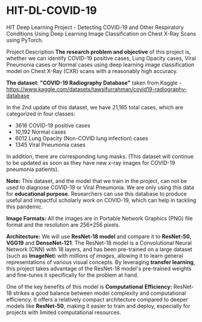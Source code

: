 # HIT-DL-COVID-19
HIT Deep Learning Project - Detecting COVID-19 and Other Respiratory Conditions Using Deep Learning Image Classification on Chest X-Ray Scans
using PyTorch.

Project Description
**The research problem and objective** of this project is, whether we can identify COVID-19 positive cases, Lung Opacity cases, Viral Pneumonia cases or Normal cases using deep learning image classification model on Chest X-Ray (CXR) scans with a reasonably high accuracy.

**The dataset: "COVID-19 Radiography Database"** taken from Kaggle - https://www.kaggle.com/datasets/tawsifurrahman/covid19-radiography-database

In the 2nd update of this dataset, we have 21,165 total cases, which are categorized in four classes:
 - 3616 COVID-19 positive cases
 - 10,192 Normal cases
 - 6012 Lung Opacity (Non-COVID lung infection) cases
 - 1345 Viral Pneumonia cases

In addition, there are corresponding lung masks.
(This dataset will continue to be updated as soon as they have new x-ray images for COVID-19 pneumonia patients).

**Note:** This dataset, and the model that we train in the project, can not be used to diagnose COVID-19 or Viral Pneumonia. We are only using this data for **educational purpose.**
Researchers can use this database to produce useful and impactful scholarly work on COVID-19, which can help in tackling this pandemic.

**Image Formats:**
All the images are in Portable Network Graphics (PNG) file format and the resolution are 256*256 pixels.

**Architecture:** We will use **ResNet-18 model** and compare it to **ResNet-50**, **VGG19** and **DenseNet-121**. The ResNet-18 model is a Convolutional Neural Network (CNN) with 18 layers, and has been pre-trained on a large dataset (such as **ImageNet**) with *millions of images*, allowing it to learn general representations of various visual concepts. By leveraging **transfer learning**, this project takes advantage of the ResNet-18 model's pre-trained weights and fine-tunes it specifically for the problem at hand.

One of the key benefits of this model is **Computational Efficiency:** ResNet-18 strikes a good balance between model complexity and computational efficiency. It offers a relatively compact architecture compared to deeper models like **ResNet-50**, making it easier to train and deploy, especially for projects with limited computational resources.
